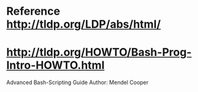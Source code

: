 # Reference http://tldp.org/LDP/abs/html/
# http://tldp.org/HOWTO/Bash-Prog-Intro-HOWTO.html

Advanced Bash-Scripting Guide
Author: Mendel Cooper
